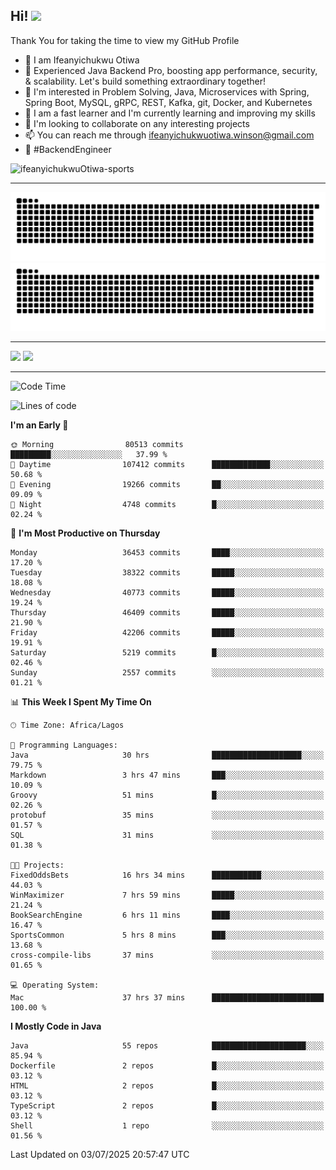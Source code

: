 <!-- BLOG-POST-LIST:START --><!-- BLOG-POST-LIST:END -->

## Hi! <img src="https://media.giphy.com/media/hvRJCLFzcasrR4ia7z/giphy.gif" width="4%"> 

Thank You for taking the time to view my GitHub Profile

- 👋 I am Ifeanyichukwu Otiwa
- 🚀 Experienced Java Backend Pro, boosting app performance, security, & scalability. Let's build something extraordinary together!
- 👀 I'm interested in Problem Solving, Java, Microservices with Spring, Spring Boot, MySQL, gRPC, REST, Kafka, git, Docker, and Kubernetes
- 🌱 I am a fast learner and I'm currently learning and improving my skills
- 💞️ I'm looking to collaborate on any interesting projects
- 📫 You can reach me through ifeanyichukwuotiwa.winson@gmail.com
- 🚀 #BackendEngineer

<p align="left" marginTop="10px"> <img src="https://komarev.com/ghpvc/?username=ifeanyichukwuOtiwa-sports&label=Profile%20views&color=0e75b6&style=for-the-badge" alt="ifeanyichukwuOtiwa-sports" /> </p>

***

<!--🐍📈SNAKEGRAPH / 🌐WEBSITE: https://github.com/Platane/snk -->
![github contribution grid snake animation](https://raw.githubusercontent.com/ifeanyichukwuOtiwa-sports/ifeanyichukwuOtiwa-sports/output/github-contribution-grid-snake-dark.svg#gh-dark-mode-only)![github contribution grid snake animation](https://raw.githubusercontent.com/ifeanyichukwuOtiwa-sports/ifeanyichukwuOtiwa-sports/output/github-contribution-grid-snake.svg#gh-light-mode-only)

***

<p float="left">
  <img float="left" src="https://github-readme-stats.vercel.app/api?username=ifeanyichukwuOtiwa-sports&count_private=true&include_all_commits=true&theme=react&show_icons=true" />
  <img float="right" src="https://github-readme-stats.vercel.app/api/top-langs/?username=ifeanyichukwuOtiwa-sports&layout=compact&show_icons=true&theme=react" /> 
</p>

***



<!--START_SECTION:waka-->
![Code Time](http://img.shields.io/badge/Code%20Time-3%2C915%20hrs%2059%20mins-blue)

![Lines of code](https://img.shields.io/badge/From%20Hello%20World%20I%27ve%20Written-56.4%20million%20lines%20of%20code-blue)

**I'm an Early 🐤** 

```text
🌞 Morning                80513 commits       █████████░░░░░░░░░░░░░░░░   37.99 % 
🌆 Daytime                107412 commits      █████████████░░░░░░░░░░░░   50.68 % 
🌃 Evening                19266 commits       ██░░░░░░░░░░░░░░░░░░░░░░░   09.09 % 
🌙 Night                  4748 commits        █░░░░░░░░░░░░░░░░░░░░░░░░   02.24 % 
```
📅 **I'm Most Productive on Thursday** 

```text
Monday                   36453 commits       ████░░░░░░░░░░░░░░░░░░░░░   17.20 % 
Tuesday                  38322 commits       █████░░░░░░░░░░░░░░░░░░░░   18.08 % 
Wednesday                40773 commits       █████░░░░░░░░░░░░░░░░░░░░   19.24 % 
Thursday                 46409 commits       █████░░░░░░░░░░░░░░░░░░░░   21.90 % 
Friday                   42206 commits       █████░░░░░░░░░░░░░░░░░░░░   19.91 % 
Saturday                 5219 commits        █░░░░░░░░░░░░░░░░░░░░░░░░   02.46 % 
Sunday                   2557 commits        ░░░░░░░░░░░░░░░░░░░░░░░░░   01.21 % 
```


📊 **This Week I Spent My Time On** 

```text
🕑︎ Time Zone: Africa/Lagos

💬 Programming Languages: 
Java                     30 hrs              ████████████████████░░░░░   79.75 % 
Markdown                 3 hrs 47 mins       ███░░░░░░░░░░░░░░░░░░░░░░   10.09 % 
Groovy                   51 mins             █░░░░░░░░░░░░░░░░░░░░░░░░   02.26 % 
protobuf                 35 mins             ░░░░░░░░░░░░░░░░░░░░░░░░░   01.57 % 
SQL                      31 mins             ░░░░░░░░░░░░░░░░░░░░░░░░░   01.38 % 

🐱‍💻 Projects: 
FixedOddsBets            16 hrs 34 mins      ███████████░░░░░░░░░░░░░░   44.03 % 
WinMaximizer             7 hrs 59 mins       █████░░░░░░░░░░░░░░░░░░░░   21.24 % 
BookSearchEngine         6 hrs 11 mins       ████░░░░░░░░░░░░░░░░░░░░░   16.47 % 
SportsCommon             5 hrs 8 mins        ███░░░░░░░░░░░░░░░░░░░░░░   13.68 % 
cross-compile-libs       37 mins             ░░░░░░░░░░░░░░░░░░░░░░░░░   01.65 % 

💻 Operating System: 
Mac                      37 hrs 37 mins      █████████████████████████   100.00 % 
```

**I Mostly Code in Java** 

```text
Java                     55 repos            █████████████████████░░░░   85.94 % 
Dockerfile               2 repos             █░░░░░░░░░░░░░░░░░░░░░░░░   03.12 % 
HTML                     2 repos             █░░░░░░░░░░░░░░░░░░░░░░░░   03.12 % 
TypeScript               2 repos             █░░░░░░░░░░░░░░░░░░░░░░░░   03.12 % 
Shell                    1 repo              ░░░░░░░░░░░░░░░░░░░░░░░░░   01.56 % 
```




 Last Updated on 03/07/2025 20:57:47 UTC
<!--END_SECTION:waka-->

<!--
<p align="center">
![trophy](https://github-profile-trophy.vercel.app/?username=ifeanyichukwuOtiwa-sports&theme=onedark) (https://github.com/ryo-ma/github-profile-trophy)
</p>
-->

<!---
ifeanyi-otiwa/ifeanyi-otiwa is a ✨ special ✨ repository because its `README.md` (this file) appears on your GitHub profile.
You can click the Preview link to take a look at your changes.
--->
